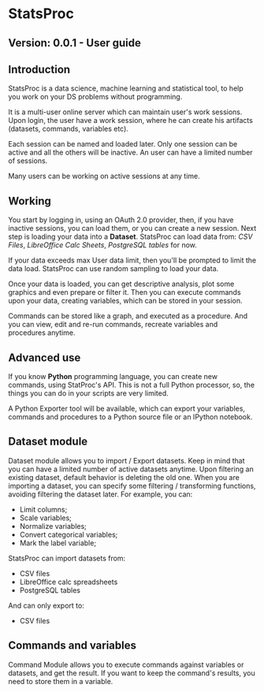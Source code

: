 # StatsProc
## Version: 0.0.1 - User guide

## Introduction

StatsProc is a data science, machine learning and statistical tool, to help you work on your DS problems without programming.

It is a multi-user online server which can maintain user's work sessions. Upon login, the user have a work session, where he can create his artifacts (datasets, commands, variables etc).

Each session can be named and loaded later. Only one session can be active and all the others will be inactive. An user can have a limited number of sessions. 

Many users can be working on active sessions at any time.

## Working

You start by logging in, using an OAuth 2.0 provider, then, if you have inactive sessions, you can load them, or you can create a new session. Next step is loading your data into a **Dataset**. StatsProc can load data from: *CSV Files*, *LibreOffice Calc Sheets*, *PostgreSQL tables* for now.

If your data exceeds max User data limit, then you'll be prompted to limit the data load. StatsProc can use random sampling to load your data.

Once your data is loaded, you can get descriptive analysis, plot some graphics and even prepare or filter it. Then you can execute commands upon your data, creating variables, which can be stored in your session.

Commands can be stored like a graph, and executed as a procedure. And you can view, edit and re-run commands, recreate variables and procedures anytime.

## Advanced use

If you know **Python** programming language, you can create new commands, using StatProc's API. This is not a full Python processor, so, the things you can do in your scripts are very limited.

A Python Exporter tool will be available, which can export your variables, commands and procedures to a Python source file or an IPython notebook.

## Dataset module

Dataset module allows you to import / Export datasets. Keep in mind that you can have a limited number of active datasets anytime. Upon filtering an existing dataset, default behavior is deleting the old one. When you are importing a dataset, you can specify some filtering / transforming functions, avoiding filtering the dataset later. For example, you can:
- Limit columns;
- Scale variables;
- Normalize variables;
- Convert categorical variables;
- Mark the label variable;

StatsProc can import datasets from: 
- CSV files
- LibreOffice calc spreadsheets
- PostgreSQL tables

And can only export to:
- CSV files

## Commands and variables

Command Module allows you to execute commands against variables or datasets, and get the result. If you want to keep the command's results, you need to store them in a variable.
